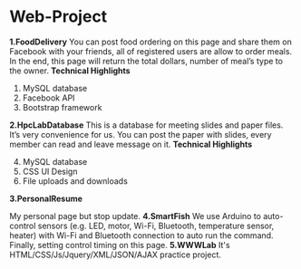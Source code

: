 # Web-Project
**1.FoodDelivery**
You can post food ordering on this page and share them on Facebook with your friends, all of registered users are allow to order meals. In the end, this page will return the total dollars, number of meal’s type to the owner. 
**Technical Highlights**

 1. MySQL database
 2. Facebook API
 3. Bootstrap framework

**2.HpcLabDatabase**
This is a database for meeting slides and paper files. It’s very convenience for us. You can post the paper with slides, every member can read and leave message on it.
**Technical Highlights**

 4. MySQL database
 5. CSS UI Design
 6. File uploads and downloads

**3.PersonalResume**

My personal page but stop update.
**4.SmartFish**
We use Arduino to auto-control sensors (e.g. LED, motor, Wi-Fi, Bluetooth, temperature sensor, heater) with Wi-Fi and Bluetooth connection to auto run the command. Finally, setting control timing on this page.
**5.WWWLab**
It's HTML/CSS/Js/Jquery/XML/JSON/AJAX practice project.
